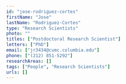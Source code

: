 ```yaml
---
id: "jose-rodriguez-cortes"
firstName: "Jose"
lastName: "Rodriguez-Cortes"
type: "Research Scientists"
photo: ""
titles: ["Postdoctoral Research Scientist"]
letters: ["PhD"]
email: ["jr3434@cumc.columbia.edu"]
phone: ["(212) 851-5292"]
researchAreas: []
tags: ["People", "Research Scientists"]
urls: []
---
```

